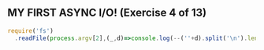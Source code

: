 ## MY FIRST ASYNC I/O! (Exercise 4 of 13)
```js
require('fs')
  .readFile(process.argv[2],(_,d)=>console.log(--(''+d).split('\n').length))
```
